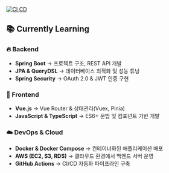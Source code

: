 [![CI CD](https://github.com/sangil6372/spring-remind/actions/workflows/cicd.yml/badge.svg)](https://github.com/sangil6372/spring-remind/actions/workflows/cicd.yml)


## 📚 Currently Learning  

### 🔥 Backend  
- **Spring Boot** → 프로젝트 구조, REST API 개발  
- **JPA & QueryDSL** → 데이터베이스 최적화 및 성능 튜닝  
- **Spring Security** → OAuth 2.0 & JWT 인증 구현  

### 🎨 Frontend  
- **Vue.js** → Vue Router & 상태관리(Vuex, Pinia)  
- **JavaScript & TypeScript** → ES6+ 문법 및 컴포넌트 기반 개발  

### ☁️ DevOps & Cloud  
- **Docker & Docker Compose** → 컨테이너화된 애플리케이션 배포  
- **AWS (EC2, S3, RDS)** → 클라우드 환경에서 백엔드 서버 운영  
- **GitHub Actions** → CI/CD 자동화 파이프라인 구축  


